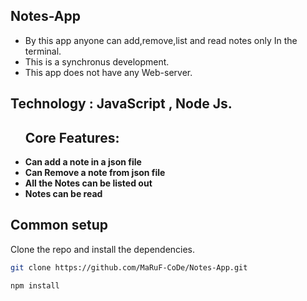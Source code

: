 ##  Notes-App 
  * By this app anyone can add,remove,list and read notes only In the terminal.
  * This is a synchronus development.
  * This app does not have any Web-server.
##  Technology : JavaScript , Node Js.

<ul>
  
<h2>Core Features:</h2> 
    <li><b>Can add a note in a json file</b></li>
    <li><b>Can Remove a note from json file</b></li>
    <li><b>All the Notes can be listed out</b>
    <li><b>Notes can be read</b>
    
</ul>

## Common setup

Clone the repo and install the dependencies.

```bash
git clone https://github.com/MaRuF-CoDe/Notes-App.git
```

```bash
npm install
```
